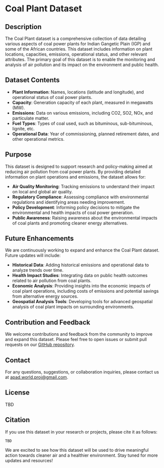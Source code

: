 # Coal Plant Dataset

## Description

The Coal Plant dataset is a comprehensive collection of data detailing various aspects of coal power plants for Indian Gangetic Plain (IGP) and some of the African countries. This dataset includes information on plant locations, capacities, emissions, operational status, and other relevant attributes. The primary goal of this dataset is to enable the monitoring and analysis of air pollution and its impact on the environment and public health.

## Dataset Contents

- **Plant Information**: Names, locations (latitude and longitude), and operational status of coal power plants.
- **Capacity**: Generation capacity of each plant, measured in megawatts (MW).
- **Emissions**: Data on various emissions, including CO2, SO2, NOx, and particulate matter.
- **Fuel Types**: Types of coal used, such as bituminous, sub-bituminous, lignite, etc.
- **Operational Data**: Year of commissioning, planned retirement dates, and other operational metrics.

## Purpose

This dataset is designed to support research and policy-making aimed at reducing air pollution from coal power plants. By providing detailed information on plant operations and emissions, the dataset allows for:

- **Air Quality Monitoring**: Tracking emissions to understand their impact on local and global air quality.
- **Regulatory Compliance**: Assessing compliance with environmental regulations and identifying areas needing improvement.
- **Policy Development**: Informing policy decisions to mitigate the environmental and health impacts of coal power generation.
- **Public Awareness**: Raising awareness about the environmental impacts of coal plants and promoting cleaner energy alternatives.

## Future Enhancements
We are continuously working to expand and enhance the Coal Plant dataset. Future updates will include:

- **Historical Data**: Adding historical emissions and operational data to analyze trends over time.
- **Health Impact Studies**: Integrating data on public health outcomes related to air pollution from coal plants.
- **Economic Analysis**: Providing insights into the economic impacts of coal plant operations, including costs of emissions and potential savings from alternative energy sources.
- **Geospatial Analysis Tools**: Developing tools for advanced geospatial analysis of coal plant impacts on surrounding environments.

## Contribution and Feedback

We welcome contributions and feedback from the community to improve and expand this dataset. Please feel free to open issues or submit pull requests on our [GitHub repository](https://github.com/APAD2024/APAD-Asset-Data).

## Contact
For any questions, suggestions, or collaboration inquiries, please contact us at [apad.world.proj@gmail.com](mailto:apad.world.proj@gmail.com).

## License
TBD

## Citation
If you use this dataset in your research or projects, please cite it as follows:
```
TBD
```

We are excited to see how this dataset will be used to drive meaningful action towards cleaner air and a healthier environment. Stay tuned for more updates and resources!
